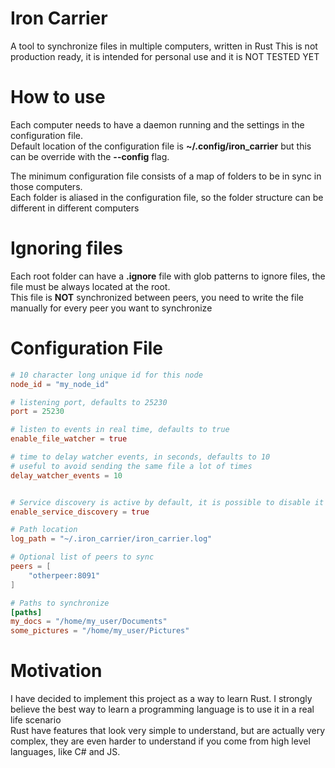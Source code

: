 # Iron Carrier

A tool to synchronize files in multiple computers, written in Rust
This is not production ready, it is intended for personal use and it is NOT TESTED YET

# How to use

Each computer needs to have a daemon running and the settings in the configuration file.  
Default location of the configuration file is **~/.config/iron_carrier** but this can be override
with the **--config** flag.  

The minimum configuration file consists of a map of folders to be in sync in those computers.  
Each folder is aliased in the configuration file, so the folder structure can be different in different computers

# Ignoring files
Each root folder can have a **.ignore** file with glob patterns to ignore files, the file must be
always located at the root.  
This file is **NOT** synchronized between peers, you need to write the file manually for every peer
you want to synchronize


# Configuration File
```toml
# 10 character long unique id for this node
node_id = "my_node_id"

# listening port, defaults to 25230
port = 25230  

# listen to events in real time, defaults to true
enable_file_watcher = true

# time to delay watcher events, in seconds, defaults to 10
# useful to avoid sending the same file a lot of times
delay_watcher_events = 10


# Service discovery is active by default, it is possible to disable it and specify a list of  peers
enable_service_discovery = true

# Path location
log_path = "~/.iron_carrier/iron_carrier.log"

# Optional list of peers to sync
peers = [
    "otherpeer:8091"
]

# Paths to synchronize
[paths]
my_docs = "/home/my_user/Documents"
some_pictures = "/home/my_user/Pictures"
```


# Motivation
I have decided to implement this project as a way to learn Rust. I strongly believe the best way to learn a programming language is to use it in a real life scenario  
Rust have features that look very simple to understand, but are actually very complex, they are even harder to understand if you come from high level languages, like C# and JS.   

